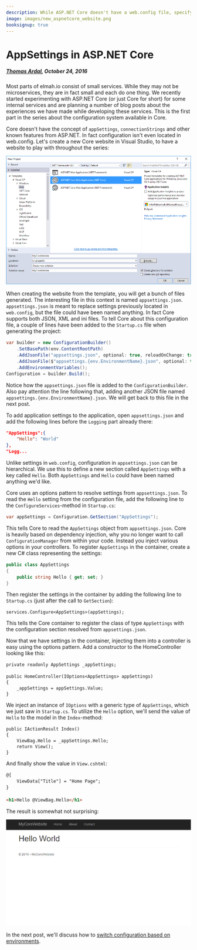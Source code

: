 ```yaml
---
description: While ASP.NET Core doesn't have a web.config file, specifying application specific settings is supported through an external JSON file.
image: images/new_aspnetcore_website.png
booksignup: true
---
```


# AppSettings in ASP.NET Core

##### [Thomas Ardal](http://elmah.io/about/), October 24, 2016

Most parts of elmah.io consist of small services. While they may not be microservices, they are in fact small and each do one thing. We recently started experimenting with ASP.NET Core (or just Core for short) for some internal services and are planning a number of blog posts about the experiences we have made while developing these services. This is the first part in the series about the configuration system available in Core.

Core doesn't have the concept of `appSettings`, `connectionStrings` and other known features from ASP.NET. In fact configuration isn't even located in web.config. Let's create a new Core website in Visual Studio, to have a website to play with throughout the series:

![New ASP.NET Core website](images/new_aspnetcore_website.png)

When creating the website from the template, you will get a bunch of files generated. The interesting file in this context is named `appsettings.json`. `appsettings.json` is meant to replace settings previously located in `web.config`, but the file could have been named anything. In fact Core supports both JSON, XML and ini files. To tell Core about this configuration file, a couple of lines have been added to the `Startup.cs` file when generating the project:

```csharp
var builder = new ConfigurationBuilder()
    .SetBasePath(env.ContentRootPath)
    .AddJsonFile("appsettings.json", optional: true, reloadOnChange: true)
    .AddJsonFile($"appsettings.{env.EnvironmentName}.json", optional: true)
    .AddEnvironmentVariables();
Configuration = builder.Build();
```

Notice how the `appsettings.json` file is added to the `ConfigurationBuilder`. Also pay attention the line following that, adding another JSON file named `appsettings.{env.EnvironmentName}.json`. We will get back to this file in the next post.

To add application settings to the application, open `appsettings.json` and add the following lines before the `Logging` part already there:

```json
"AppSettings":{
    "Hello": "World"
},
"Logg...
```

Unlike settings in `web.config`, configuration in `appsettings.json` can be hierarchical. We use this to define a new section called `AppSettings` with a key called `Hello`. Both `AppSettings` and `Hello` could have been named anything we'd like.

Core uses an options pattern to resolve settings from `appsettings.json`. To read the `Hello` setting from the configuration file, add the following line to the `ConfigureServices`-method in `Startup.cs`:

```csharp
var appSettings = Configuration.GetSection("AppSettings");
```

This tells Core to read the `AppSettings` object from `appsettings.json`. Core is heavily based on dependency injection, why you no longer want to call `ConfigurationManager` from within your code. Instead you inject various options in your controllers. To register `AppSettings` in the container, create a new C# class representing the settings:

```csharp
public class AppSettings
{
    public string Hello { get; set; }
}
```

Then register the settings in the container by adding the following line to `Startup.cs` (just after the call to `GetSection`):

```chsarp
services.Configure<AppSettings>(appSettings);
```

This tells the Core container to register the class of type `AppSettings` with the configuration section resolved from `appsettings.json`.

Now that we have settings in the container, injecting them into a controller is easy using the options pattern. Add a constructor to the HomeController looking like this:

```chsarp
private readonly AppSettings _appSettings;

public HomeController(IOptions<AppSettings> appSettings)
{
    _appSettings = appSettings.Value;
}

```

We inject an instance of `IOptions` with a generic type of `AppSettings`, which we just saw in `Startup.cs`. To utilize the `Hello` option, we'll send the value of `Hello` to the model in the `Index`-method:

```chsarp
public IActionResult Index()
{
    ViewBag.Hello = _appSettings.Hello;
    return View();
}
```

And finally show the value in `View.cshtml`:

```html
@{
    ViewData["Title"] = "Home Page";
}

<h1>Hello @ViewBag.Hello</h1>
```

The result is somewhat not surprising:

![ASP.NET Core website with config variable](images/my_core_website.png)

In the next post, we'll discuss how to [switch configuration based on environments](/config-transformations-in-aspnetcore.md).